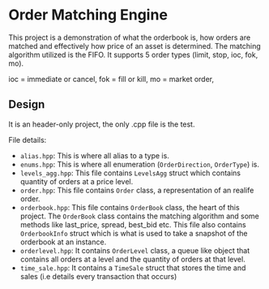 # Order Matching Engine
This project is a demonstration of what the orderbook is, how orders are matched and effectively how price of an asset is determined. The matching algorithm utilized is the FIFO. It supports 5 order types (limit, stop, ioc, fok, mo).

ioc = immediate or cancel, 
fok = fill or kill, 
mo = market order, 
## Design
It is an header-only project, the only .cpp file is the test.

File details:
* `alias.hpp`: This is where all alias to a type is.
* `enums.hpp`: This is where all enumeration (`OrderDirection`, `OrderType`) is.
* `levels_agg.hpp`: This file contains `LevelsAgg` struct which contains quantity of orders at a price level.
* `order.hpp`: This file contains `Order` class, a representation of an realife order.
* `orderbook.hpp`: This file contains `OrderBook` class, the heart of this project. The `OrderBook` class contains the matching algorithm and some methods like last_price, spread, best_bid etc.
  This file also contains `OrderbookInfo` struct which is what is used to take a snapshot of the orderbook at an instance.
* `orderlevel.hpp`: It contains `OrderLevel` class, a queue like object that contains all orders at a level and the quantity of orders at that level.
* `time_sale.hpp`: It contains a `TimeSale` struct that stores the time and sales (i.e details every transaction that occurs)

